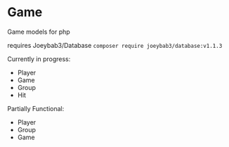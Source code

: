 # Game
Game models for php

requires Joeybab3/Database
`composer require joeybab3/database:v1.1.3`

Currently in progress:
* Player
* Game
* Group
* Hit

Partially Functional:
* Player
* Group
* Game
